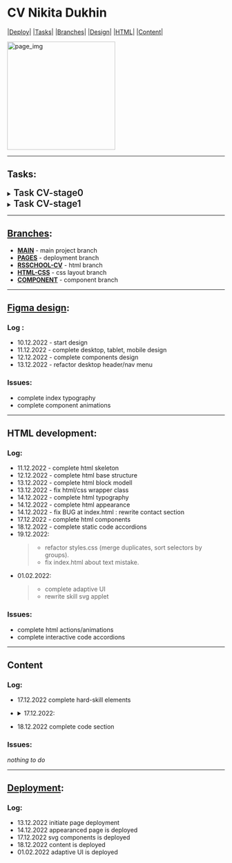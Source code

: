 # **CV Nikita Dukhin**

|<a href="https://nduchin.github.io/rsschool-cv/">Deploy</a>| |<a href="#tasks">Tasks</a>| |<a href="#branches">Branches</a>| |<a href="#figma-design">Design</a>| |<a href="#html-development">HTML</a>| |<a href="#content">Content</a>|

<img src="./prbg-cv.jpg" alt="page_img" height="250">

---

## **Tasks**:

<details><summary><span style="font-size:1.3rem; font-weight: 600;">Task CV-stage0</span></summary>

  <a href="https://github.com/rolling-scopes-school/tasks/blob/master/tasks/cv/cv-stage0.md">**LEARN MORE:**</a>

  - [x] Valid layout:
    > - [x] Should return no errors or warnings at <a href="https://validator.w3.org/">validator</a>
  - [x] Page aligns view center;
  - [x] Semantic layout:
    > - [x] page contains `header`, `main` and `footer`
    > - [x] page contains `nav` element
    > - [x] only one `h1` element
    > - [x] contains `h2` elements
  - [x] Correct display at Google Chrome latest version;
  - [x] Page footer contains github link, year of issue, rsschool course logo.
  - [x] CSS appearance:
  - [x] Content requirement:
    > - [x] Contains author's photo with stright ratio, `alt` attribute;
    > - [x] Contains short bio, skills, education level, languages info;
    > - [x] Contains code example;
    > - [x] Contains projects link-images;
    > - [x] CV complete in english language;
  - [ ] Git <code>Pull Request</code> requirement:
    > 1. [ ] Task link
    > 2. [ ] Page screenshot
    > 3. [ ] Deploy link
    > 4. [ ] Self-test list

</details>

<details><summary><span style="font-size:1.3rem; font-weight: 600;">Task CV-stage1</span></summary>

  <a href="https://github.com/rolling-scopes-school/tasks/blob/master/tasks/cv/cv-stage1.md">**LEARN MORE:**</a>

  - [x] Valid layout:
    > - [x] Shoudl return no errors or warnings at <a href="https://validator.w3.org/">validator</a>
  - [x] Page aligns view center;
  - [ ] Semantic layout:
    > - [ ] page contains `article, aside, figure, figcaption, footer, header, 
    main, nav, section, h1-h6` (at least 10 of them)
  - [ ] Correct display at Google Chrome latest version;
  - [x] Page footer contains github link, year of issue, rsschool course logo.
  - [x] CSS appearance:
    > - [x] at least 10 diffrent css styled elements
  - [ ] Adaptive layout:
    > - [ ] should display correct at any viewport width above 320px;
    > - [ ] contains adaptive menu with inner links;
    > - [x] smooth anchor scrolling.
  - [x] Page correspond <a href="https://github.com/rolling-scopes-school/tasks/blob/master/tasks/cv/cv.md#%D1%81%D0%BE%D0%B4%D0%B5%D1%80%D0%B6%D0%B0%D0%BD%D0%B8%D0%B5-cv">EPAM HR department guidance</a>
  - [ ] Content requirement:
    > - [x] Contains author's photo with stright ratio;
    > - [x] Contains short bio, skills, education level, languages info;
    > - [x] Contains code example;
    > - [x] Contains projects link-images;
    > - [x] CV complete in english language;
    > - [ ] Contains 3-5 min video-cv.
  - [ ] Git <code>Pull Request</code> requirement:
    > 1. [ ] Task link
    > 2. [ ] Page screenshot
    > 3. [ ] Deploy link
    > 4. [ ] Self-test list

</details>

---

## <a href="https://github.com/nduchin/rsschool-cv/branches">**Branches**</a>:

- <a href="https://github.com/nduchin/rsschool-cv/tree/main">**MAIN**</a> - main project branch
- <a href="https://github.com/nduchin/rsschool-cv/tree/gh-pages">**PAGES**</a> - deployment branch
- <a href="https://github.com/nduchin/rsschool-cv/tree/rsschool-cv-html">**RSSCHOOL-CV**</a>  - html branch
- <a href="https://github.com/nduchin/rsschool-cv/tree/cv-html-css">**HTML-CSS**</a> - css layout branch
- <a href="https://github.com/nduchin/rsschool-cv/tree/cv-html-comp">**COMPONENT**</a> - component branch

---

## <a href="https://www.figma.com/file/pggQrCT6jXno7tOsK6uqcq/CV-Duchin?node-id=0%3A1&t=CzXEsWFBygMLD8IL-1">**Figma design**</a>:

### Log :
- 10.12.2022 - start design
- 11.12.2022 - complete desktop, tablet, mobile design
- 12.12.2022 - complete components design
- 13.12.2022 - refactor desktop header/nav menu


### Issues:
- complete index typography
- complete component animations

---

## **HTML development**:

### Log:
- 11.12.2022 - complete html skeleton 
- 12.12.2022 - complete html base structure
- 13.12.2022 - complete html block modell
- 13.12.2022 - fix html/css wrapper class
- 14.12.2022 - complete html typography 
- 14.12.2022 - complete html appearance
- 14.12.2022 - fix BUG at index.html : rewrite contact section
- 17.12.2022 - complete html components
- 18.12.2022 - complete static code accordions
- 19.12.2022:
  > - refactor styles.css (merge duplicates, sort selectors by groups).
  > - fix index.html about text mistake.
- 01.02.2022:
  > - complete adaptive UI
  > - rewrite skill svg applet

### Issues:

- complete html actions/animations
- complete interactive code accordions

---

## **Content**

### Log:

- 17.12.2022 complete hard-skill elements
- <details><summary>17.12.2022:</summary>

  > - complete about section
  > - complete contacts section
  > - complete skills section
  > > - delete soft-skills
  > > - complete languages
  > - complete education section
  > - complete courses section
  > - complete employment section
  > - add external links
  > - complete projects section
</details>

- 18.12.2022 complete code section

### Issues:
*nothing to do*

---

## <a href="https://nduchin.github.io/rsschool-cv/">**Deployment**</a>:

### Log:
- 13.12.2022 initiate page deployment
- 14.12.2022 appearanced page is deployed
- 17.12.2022 svg components is deployed
- 18.12.2022 content is deployed
- 01.02.2022 adaptive UI is deployed